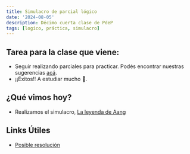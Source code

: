 ```yaml
---
title: Simulacro de parcial lógico
date: '2024-08-05'
description: Décimo cuerta clase de PdeP
tags: [logico, práctica, simulacro]
---
```


## Tarea para la clase que viene:
- Seguir realizando parciales para practicar. Podés encontrar nuestras sugerencias [acá](https://pdep-lunes.github.io/bitacora/2024/funcional/clase-08/).
- ¡¡Éxitos!! A estudiar mucho 💪.


## ¿Qué vimos hoy? 
- Realizamos el simulacro, [La leyenda de Aang](https://docs.google.com/document/d/1Tvfqdj4N23O5NGJbbdBQGiDgMssnKvnhv0e4wkHvUpk/edit)



## Links Útiles

- [Posible resolución](https://gist.github.com/julian-berbel/ad33245b50ee9649661f3b8783800ea3)
